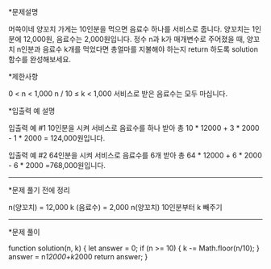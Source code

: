 *문제설명

머쓱이네 양꼬치 가게는 10인분을 먹으면 음료수 하나를 서비스로 줍니다.
양꼬치는 1인분에 12,000원, 음료수는 2,000원입니다. 
정수 n과 k가 매개변수로 주어졌을 때, 양꼬치 n인분과 음료수 k개를 
먹었다면 총얼마를 지불해야 하는지 return 하도록 solution 함수를 완성해보세요.



*제한사항

0 < n < 1,000
n / 10 ≤ k < 1,000
서비스로 받은 음료수는 모두 마십니다.



*입출력 예 설명

입출력 예 #1
10인분을 시켜 서비스로 음료수를 하나 받아 총 10 * 12000 + 3 * 2000 - 1 * 2000 = 124,000원입니다.

입출력 예 #2
64인분을 시켜 서비스로 음료수를 6개 받아 총 64 * 12000 + 6 * 2000 - 6 * 2000 =768,000원입니다.

----------

*문제 풀기 전에 정리


n(양꼬치) = 12,000
k (음료수) = 2,000
n(양꼬치) 10인분부터 k 빼주기

----------

*문제 풀이

function solution(n, k) {
let answer = 0;
if (n >= 10) {
k -= Math.floor(n/10);
}
answer = n*12000+k*2000
return answer;
}

